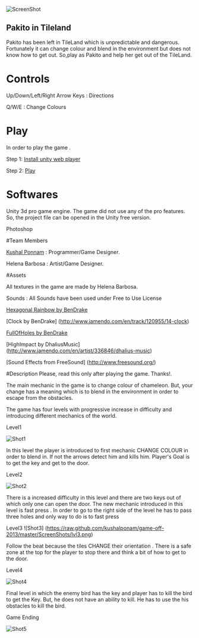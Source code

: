 ![ScreenShot](https://raw.github.com/kushalponam/game-off-2013/master/ScreenShots/Firstpage.png)

## Pakito in Tileland

Pakito has been left in TileLand which is unpredictable and dangerous.
Fortunately it can change colour and blend in the environment but does not know how to get out.
So,play as Pakito and help her get out of the TileLand.

# Controls
  Up/Down/Left/Right Arrow Keys : Directions

  Q/W/E              : Change Colours
  
# Play 

In order to play the game .

Step 1: [Install unity web player](http://unity3d.com/webplayer)

Step 2: [Play](http://kushalponam.github.io/game-off-2013/)

# Softwares

Unity 3d pro game engine.
The game did not use any of the pro features. So, the project file can be opened in the Unity free version.

Photoshop

#Team Members

[Kushal Ponnam](http://www.linkedin.com/in/kushalponnam)  : Programmer/Game Designer.

Helena Barbosa : Artist/Game Designer.

#Assets

All textures in the game are made by Helena Barbosa.

Sounds : All Sounds have been used under Free to Use License

[Hexagonal Rainbow by BenDrake](http://www.jamendo.com/en/list/a16711/hexegonal-rainbow)

[Clock by BenDrake] (http://www.jamendo.com/en/track/120955/14-clock)

[FullOfHoles by BenDrake](http://www.jamendo.com/en/track/121001/18-full-of-holes)

[HighImpact by DhaliusMusic] (http://www.jamendo.com/en/artist/336846/dhalius-music)

[Sound Effects from FreeSound] (http://www.freesound.org/)

#Description
Please, read this only after playing the game. Thanks!. 

The main mechanic in the game is to change colour of chameleon.
But, your change has a meaning which is to blend in the environment in order to escape from the obstacles.

The game has four levels with progressive increase in difficulty and introducing different mechanics of the world.

Level1

![Shot1](https://raw.github.com/kushalponam/game-off-2013/master/ScreenShots/lvl1.png)

In this level the player is introduced to first mechanic CHANGE COLOUR in order to blend in. If not the arrows detect him and kills him.
Player's Goal is to get the key and get to the door.

Level2

![Shot2](https://raw.github.com/kushalponam/game-off-2013/master/ScreenShots/lvl2.png)

There is a increased difficulty in this level and there are two keys out of which only one can open the door.
The new mechanic introduced in this level is fast press . In order to go to the right side of the level he has to pass three holes and only way to do is to fast press  

Level3
![Shot3] (https://raw.github.com/kushalponam/game-off-2013/master/ScreenShots/lvl3.png)

Follow the beat because the tiles CHANGE their orientation .
There is a safe zone at the top for the player to stop there and think a bit of how to get to the door.

Level4

![Shot4](https://raw.github.com/kushalponam/game-off-2013/master/ScreenShots/lvl4.png)

Final level in which the enemy bird has the key and player has to kill the bird to get the Key. But, he does not have an ability to kill. He has to use the his obstacles to kill the bird.

Game Ending

![Shot5](https://raw.github.com/kushalponam/game-off-2013/master/ScreenShots/End.png)





 


